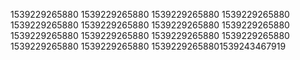 1539229265880
1539229265880
1539229265880
1539229265880
1539229265880
1539229265880
1539229265880
1539229265880
1539229265880
1539229265880
1539229265880
1539229265880
1539229265880
1539229265880
15392292658801539243467919